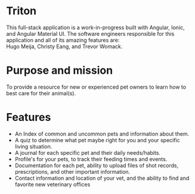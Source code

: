 # Triton
This full-stack application is a work-in-progress built with Angular, Ionic, and Angular Material UI. The software engineers responsible for this application and
all of its amazing features are:  
Hugo Meija, Christy Eang, and Trevor Womack. 

# Purpose and mission
To provide a resource for new or experienced pet owners to learn how to best care for their animal(s).

# Features
* An Index of common and uncommon pets and information about them.
* A quiz to determine what pet maybe right for you and your specific living situation.
* A journal for each specific pet and their daily needs/habits.
* Profile's for your pets, to track their feeding times and events.
* Documentation for each pet, ability to upload files of shot records, prescriptions, and other important information.
* Contact information and location of your vet, and the ability to find and favorite new veterinary offices 
